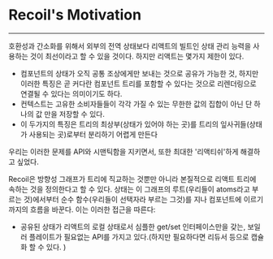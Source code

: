 # Recoil's Motivation

---

호환성과 간소화를 위해서 외부의 전역 상태보다 리액트의 빌트인 상태 관리 능력을 사용하는 것이 최선이라고 할 수 있을 것이다. 하지만 리액트는 몇가지 제한이 있다.

- 컴포넌트의 상태가 오직 공통 조상에게만 보내는 것으로 공유가 가능한 것, 하지만 이러한 특징은 곧 커다란 컴포넌트 트리를 포함할 수 있다는 것으로 리렌더링으로 연결될 수 있다는 의미이기도 하다.
- 컨텍스트는 고유한 소비자들들이 각각 가질 수 있는 무한한 값의 집합이 아닌 단 하나의 값 만을 저장할 수 있다.
- 이 두가지의 특징은 트리의 최상부(상태가 있어야 하는 곳)를 트리의 잎사귀들(상태가 사용되는 곳)로부터 분리하기 어렵게 만든다

우리는 이러한 문제를 API와 시맨틱함을 지키면서, 또한 최대한 '리액티쉬'하게 해결하고 싶었다.

Recoil은 방향성 그래프가 트리에 직교하는 것뿐만 아니라 본질적으로 리액트 트리에 속하는 것을 정의한다고 할 수 있다. 상태는 이 그래프의 루트(우리들이 atoms라고 부르는 것)에서부터 순수 함수(우리들이 선택자라 부르는 그것)를 지나 컴포넌트에 이르기까지의 흐름을 바꾼다. 이는 이러한 접근을 따른다:

- 공유된 상태가 리액트의 로컬 상태로서 심플한 get/set 인터페이스만을 갖는, 보일러 플레이트가 필요없는 API를 가지고 있다.(하지만 필요하다면 리듀서 등으로 캡슐화 할 수 있다. )

